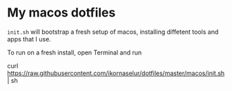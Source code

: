 # My macos dotfiles

`init.sh` will bootstrap a fresh setup of macos, installing diffetent tools and
apps that I use.

To run on a fresh install, open Terminal and run

curl https://raw.githubusercontent.com/ikornaselur/dotfiles/master/macos/init.sh | sh

